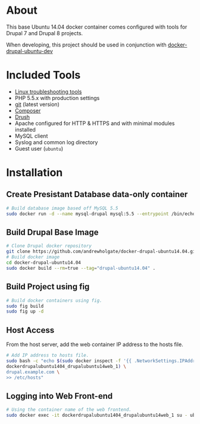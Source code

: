 # About

This base Ubuntu 14.04 docker container comes configured with tools for Drupal 7 and Drupal 8 projects.

When developing, this project should be used in conjunction with [docker-drupal-ubuntu-dev](https://github.com/andrewholgate/docker-drupal-ubuntu-dev)

# Included Tools

- [Linux troubleshooting tools](http://www.linuxjournal.com/magazine/hack-and-linux-troubleshooting-part-i-high-load)
- PHP 5.5.x with production settings
- [git](http://git-scm.com/) (latest version)
- [Composer](https://getcomposer.org/)
- [Drush](https://github.com/drush-ops/drush)
- Apache configured for HTTP & HTTPS and with minimal modules installed
- MySQL client
- Syslog and common log directory
- Guest user (`ubuntu`)

# Installation

## Create Presistant Database data-only container

```bash
# Build database image based off MySQL 5.5
sudo docker run -d --name mysql-drupal mysql:5.5 --entrypoint /bin/echo MySQL data-only container for Drupal MySQL
```

## Build Drupal Base Image

```bash
# Clone Drupal docker repository
git clone https://github.com/andrewholgate/docker-drupal-ubuntu14.04.git
# Build docker image
cd docker-drupal-ubuntu14.04
sudo docker build --rm=true --tag="drupal-ubuntu14.04" .
```

## Build Project using fig

```bash
# Build docker containers using fig.
sudo fig build
sudo fig up -d
```

## Host Access

From the host server, add the web container IP address to the hosts file.

```bash
# Add IP address to hosts file.
sudo bash -c "echo $(sudo docker inspect -f '{{ .NetworkSettings.IPAddress }}' \
dockerdrupalubuntu1404_drupalubuntu14web_1) \
drupal.example.com \
>> /etc/hosts"
```

## Logging into Web Front-end

```bash
# Using the container name of the web frontend.
sudo docker exec -it dockerdrupalubuntu1404_drupalubuntu14web_1 su - ubuntu
```
